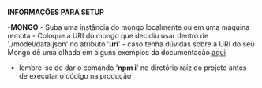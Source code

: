 **INFORMAÇÕES PARA SETUP**

-**MONGO**
    - Suba uma instância do mongo localmente ou em uma máquina remota
    - Coloque a URI do mongo que decidiu usar dentro de './model/data.json' no atributo '**uri**'
    - caso tenha dúvidas sobre a URI do seu Mongo dê uma olhada em alguns exemplos da documentação [aqui](https://docs.mongodb.com/manual/reference/connection-string/)

- lembre-se de dar o comando '**npm i**' no diretório raíz do projeto antes de executar o código na produção

